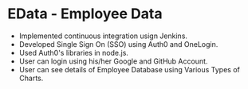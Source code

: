 # EData - Employee Data
 
- Implemented continuous integration usign Jenkins.
- Developed Single Sign On (SSO) using Auth0 and OneLogin.
- Used Auth0's libraries in node.js.
- User can login using his/her Google and GitHub Account.
- User can see details of Employee Database using Various Types of Charts.



